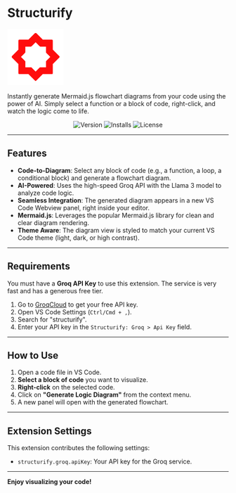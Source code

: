 # Structurify

![Structurify Icon](https://raw.githubusercontent.com/amittkulkarni/structurify/master/assets/structurify.png)

Instantly generate Mermaid.js flowchart diagrams from your code using the power of AI. Simply select a function or a block of code, right-click, and watch the logic come to life.

<p align="center">
 <img src="https://img.shields.io/visual-studio-marketplace/v/structurify.structurify?style=for-the-badge&label=Marketplace&color=blue" alt="Version">
 <img src="https://img.shields.io/visual-studio-marketplace/i/structurify.structurify?style=for-the-badge&label=Installs&color=green" alt="Installs">
 <img src="https://img.shields.io/github/license/amittkulkarni/structurify?style=for-the-badge" alt="License">
</p>

---

## Features

-   **Code-to-Diagram**: Select any block of code (e.g., a function, a loop, a conditional block) and generate a flowchart diagram.
-   **AI-Powered**: Uses the high-speed Groq API with the Llama 3 model to analyze code logic.
-   **Seamless Integration**: The generated diagram appears in a new VS Code Webview panel, right inside your editor.
-   **Mermaid.js**: Leverages the popular Mermaid.js library for clean and clear diagram rendering.
-   **Theme Aware**: The diagram view is styled to match your current VS Code theme (light, dark, or high contrast).



---

## Requirements

You must have a **Groq API Key** to use this extension. The service is very fast and has a generous free tier.

1.  Go to [GroqCloud](https://console.groq.com/keys) to get your free API key.
2.  Open VS Code Settings (`Ctrl/Cmd + ,`).
3.  Search for "structurify".
4.  Enter your API key in the `Structurify: Groq > Api Key` field.

---

## How to Use

1.  Open a code file in VS Code.
2.  **Select a block of code** you want to visualize.
3.  **Right-click** on the selected code.
4.  Click on **"Generate Logic Diagram"** from the context menu.
5.  A new panel will open with the generated flowchart.

---

## Extension Settings

This extension contributes the following settings:

-   `structurify.groq.apiKey`: Your API key for the Groq service.

---

**Enjoy visualizing your code!**
